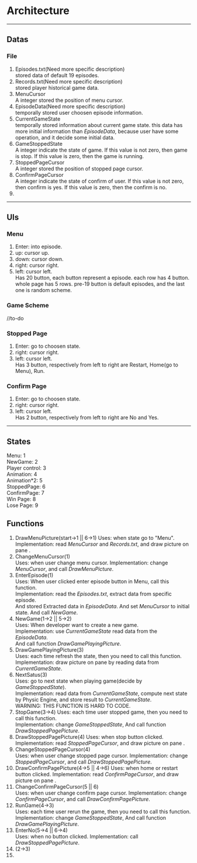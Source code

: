 # Architecture
---
## Datas
### File
1. Episodes.txt(Need more specific description)  
stored data of default 19 episodes.
2. Records.txt(Need more specific description)  
stored player historical game data.
3. MenuCursor  
A integer stored the position of menu cursor.
4. EpisodeData(Need more specific description)  
temporally stored user choosen episode information.
5. CurrentGameState  
temporally stored information about current game state.
this data has more initial information than _EpisodeData_, because user have some operation, and it decide some initial data.
6. GameStoppedState  
A integer indicate the state of game. If this value is not zero, then game is stop. If this value is zero, then the game is running.  
7. StoppedPageCursor  
A integer stored the position of stopped page cursor.
8. ConfirmPageCursor  
A integer indicate the state of confirm of user. If this value is not zero, then confirm is yes. If this value is zero, then the confirm is no.  
9.  
---
## UIs
### Menu
1. Enter: into episode.
2. up:  cursor up.
3. down: cursor down.
4. right: cursor right.
5. left: cursor left.  
Has 20 button, each button represent a episode.
each row has 4 button.
whole page has 5 rows.
pre-19 button is default episodes, and the last one is random scheme.

### Game Scheme
//to-do
### Stopped Page
1. Enter: go to choosen state.
2. right: cursor right.
3. left: cursor left.  
Has 3 button, respectively from left to right are Restart, Home(go to Menu), Run. 

### Confirm Page
1. Enter: go to choosen state.
2. right: cursor right.
3. left: cursor left.  
Has 2 button, respectively from left to right are No and Yes.  
---
## States
Menu: 1  
NewGame: 2  
Player control: 3  
Animation: 4  
Animation*2: 5  
StoppedPage: 6  
ConfirmPage: 7  
Win Page: 8  
Lose Page: 9  
## Functions
1. DrawMenuPicture(start->1 || 6->1)
Uses: when state go to "Menu".
Implementation: read _MenuCursor_ and _Records.txt_, and draw picture on pane .  
2. ChangeMenuCursor(1)  
Uses: when user change menu cursor.
Implementation: change _MenuCursor_, and call _DrawMenuPicture_.  
3. EnterEpisode(1)  
Uses: When user clicked enter episode button in Menu, call this function.  
Implementation: read the _Episodes.txt_, extract data from specific episode.  
And stored Extracted data in _EpisodeData_. And set _MenuCursor_ to initial state. 
And call _NewGame_.   
4. NewGame(1->2 ||  5->2)  
Uses: When developer want to create a new game.  
Implementation: use _CurrentGameState_ read data from the _EpisodeData_.  
And call function _DrawGamePlayingPicture_.  
5. DrawGamePlayingPicture(3)  
Uses: each time refresh the state, then you need to call this function.  
Implementation: draw picture on pane by reading data from _CurrentGameState_.
6. NextSatus(3)  
Uses: go to next state when playing game(decide by _GameStoppedState_).  
Implementation: read data from _CurrentGameState_, compute next state by Physic Engine, and store result to _CurrentGameState_.  
WARNING: THIS FUNCTION IS HARD TO CODE.  
7. StopGame(3->4)
Uses: each time user stopped game, then you need to call this function.  
Implementation: change _GameStoppedState_, And call function _DrawStoppedPagePicture_.    
8. DrawStoppedPagePicture(4)
Uses: when stop button clicked.
Implementation: read _StoppedPageCursor_, and draw picture on pane .  
9. ChangeStoppedPageCursor(4)  
Uses: when user change stopped page cursor.
Implementation: change _StoppedPageCursor_, and call _DrawStoppedPagePicture_.
10. DrawConfirmPagePicture(4->5 || 4->6)
Uses: when home or restart button clicked.
Implementation: read _ConfirmPageCursor_, and draw picture on pane .  
11. ChangeConfirmPageCursor(5 || 6)  
Uses: when user change confirm page cursor.
Implementation: change _ConfirmPageCursor_, and call _DrawConfirmPagePicture_.
12. RunGame(4->3)  
Uses: each time user rerun the game, then you need to call this function.  
Implementation: change _GameStoppedState_, And call function _DrawGamePlayingPicture_.    
13. EnterNo(5->4 || 6->4)  
Uses: when no button clicked.
Implementation: call _DrawStoppedPagePicture_.  
14. (2->3)
15. 